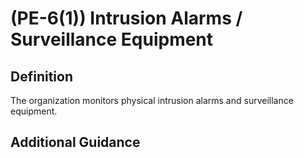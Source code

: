 
# (PE-6(1)) Intrusion Alarms / Surveillance Equipment

## Definition

The organization monitors physical intrusion alarms and surveillance equipment.

## Additional Guidance


